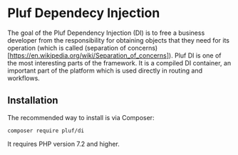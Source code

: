 # Pluf Dependecy Injection

The goal of the Pluf Dependency Injection (DI) is to free a business developer from the responsibility for obtaining objects that they need for its operation (which is called (separation of concerns)[https://en.wikipedia.org/wiki/Separation_of_concerns]).  Pluf DI is one of the most interesting parts of the framework. It is a compiled DI container, an important part of the platform which is used directly in routing and workflows.

## Installation

The recommended way to install is via Composer:

	composer require pluf/di

It requires PHP version 7.2 and higher.